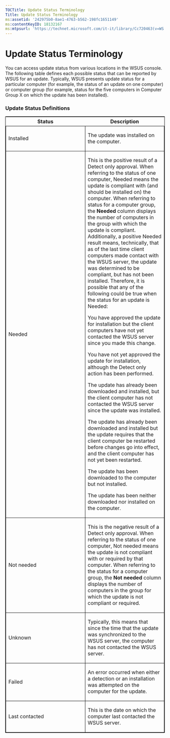 ```yaml
---
TOCTitle: Update Status Terminology
Title: Update Status Terminology
ms:assetid: '242975b0-8ae1-4763-b562-198fc1651149'
ms:contentKeyID: 18132167
ms:mtpsurl: 'https://technet.microsoft.com/it-it/library/Cc720463(v=WS.10)'
---
```


Update Status Terminology
=========================

You can access update status from various locations in the WSUS console. The following table defines each possible status that can be reported by WSUS for an update. Typically, WSUS presents update status for a particular computer (for example, the status of an update on one computer) or computer group (for example, status for the five computers in Computer Group X on which the update has been installed).

### Update Status Definitions

<p> </p>
<table style="border:1px solid black;">
<colgroup>
<col width="50%" />
<col width="50%" />
</colgroup>
<thead>
<tr class="header">
<th>Status</th>
<th>Description</th>
</tr>
</thead>
<tbody>
<tr class="odd">
<td style="border:1px solid black;"><p>Installed</p></td>
<td style="border:1px solid black;"><p>The update was installed on the computer.</p></td>
</tr>
<tr class="even">
<td style="border:1px solid black;"><p>Needed</p></td>
<td style="border:1px solid black;"><p>This is the positive result of a Detect only approval. When referring to the status of one computer, Needed means the update is compliant with (and should be installed on) the computer. When referring to status for a computer group, the <strong>Needed</strong> column displays the number of computers in the group with which the update is compliant. Additionally, a positive Needed result means, technically, that as of the last time client computers made contact with the WSUS server, the update was determined to be compliant, but has not been installed. Therefore, it is possible that any of the following could be true when the status for an update is Needed:</p>
<p>You have approved the update for installation but the client computers have not yet contacted the WSUS server since you made this change.</p>
<p>You have not yet approved the update for installation, although the Detect only action has been performed.</p>
<p>The update has already been downloaded and installed, but the client computer has not contacted the WSUS server since the update was installed.</p>
<p>The update has already been downloaded and installed but the update requires that the client computer be restarted before changes go into effect, and the client computer has not yet been restarted.</p>
<p>The update has been downloaded to the computer but not installed.</p>
<p>The update has been neither downloaded nor installed on the computer.</p></td>
</tr>
<tr class="odd">
<td style="border:1px solid black;"><p>Not needed</p></td>
<td style="border:1px solid black;"><p>This is the negative result of a Detect only approval. When referring to the status of one computer, Not needed means the update is not compliant with or required by that computer. When referring to the status for a computer group, the <strong>Not needed</strong> column displays the number of computers in the group for which the update is not compliant or required.</p></td>
</tr>
<tr class="even">
<td style="border:1px solid black;"><p>Unknown</p></td>
<td style="border:1px solid black;"><p>Typically, this means that since the time that the update was synchronized to the WSUS server, the computer has not contacted the WSUS server.</p></td>
</tr>
<tr class="odd">
<td style="border:1px solid black;"><p>Failed</p></td>
<td style="border:1px solid black;"><p>An error occurred when either a detection or an installation was attempted on the computer for the update.</p></td>
</tr>
<tr class="even">
<td style="border:1px solid black;"><p>Last contacted</p></td>
<td style="border:1px solid black;"><p>This is the date on which the computer last contacted the WSUS server.</p></td>
</tr>
</tbody>
</table>
